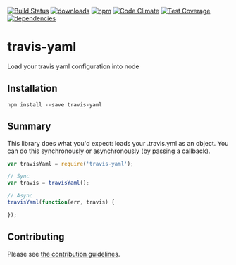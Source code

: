 [![Build Status](https://travis-ci.org/tandrewnichols/travis-yaml.png)](https://travis-ci.org/tandrewnichols/travis-yaml) [![downloads](http://img.shields.io/npm/dm/travis-yaml.svg)](https://npmjs.org/package/travis-yaml) [![npm](http://img.shields.io/npm/v/travis-yaml.svg)](https://npmjs.org/package/travis-yaml) [![Code Climate](https://codeclimate.com/github/tandrewnichols/travis-yaml/badges/gpa.svg)](https://codeclimate.com/github/tandrewnichols/travis-yaml) [![Test Coverage](https://codeclimate.com/github/tandrewnichols/travis-yaml/badges/coverage.svg)](https://codeclimate.com/github/tandrewnichols/travis-yaml) [![dependencies](https://david-dm.org/tandrewnichols/travis-yaml.png)](https://david-dm.org/tandrewnichols/travis-yaml)

# travis-yaml

Load your travis yaml configuration into node

## Installation

`npm install --save travis-yaml`

## Summary

This library does what you'd expect: loads your .travis.yml as an object. You can do this synchronously or asynchronously (by passing a callback).

```js
var travisYaml = require('travis-yaml');

// Sync
var travis = travisYaml();

// Async
travisYaml(function(err, travis) {

});
```

## Contributing

Please see [the contribution guidelines](CONTRIBUTING.md).
